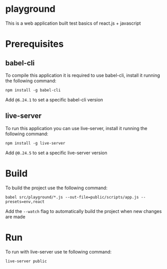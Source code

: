 # playground
This is a web application built test basics of react.js + javascript

# Prerequisites

## babel-cli
To compile this application it is required to use babel-cli, install it  running the following command:

`npm install -g babel-cli`

Add `@6.24.1` to set a specific babel-cli version

## live-server
To run this application you can use live-server, install it running the following command:

`npm install -g live-server`

Add `@0.24.5` to set a specific live-server version

# Build 
To build the project use the following command:

`babel src/playground/*.js --out-file=public/scripts/app.js --presets=env,react` 

Add the `--watch` flag to automatically build the project when new changes are made

# Run
To run with live-server use te following command:

`live-server public`